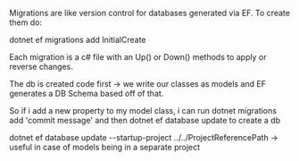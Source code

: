 
Migrations are like version control for databases generated via EF. To create them do:

dotnet ef migrations add InitialCreate

Each migration is a c# file with an Up() or Down() methods to apply or reverse changes. 

The db is created code first -> we write our classes as models and EF generates a DB Schema based off of that.

So if i add a new property to my model class, i can run dotnet migrations add 'commit message' and then dotnet ef database update to create a db

dotnet ef database update --startup-project ../../ProjectReferencePath -> useful in case of models being in a separate project